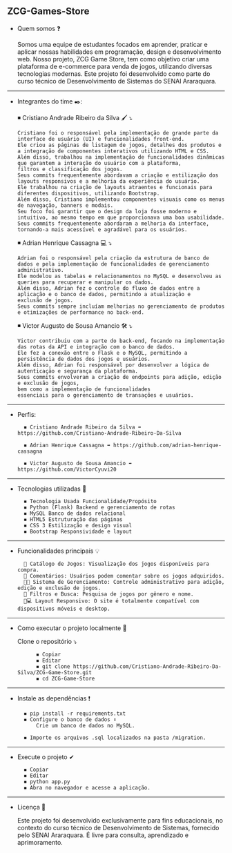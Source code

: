 ZCG-Games-Store
----

- Quem somos ❓️

	Somos uma equipe de estudantes focados em aprender, praticar e aplicar nossas habilidades em programação, design e desenvolvimento web.
	Nosso projeto, ZCG Game Store, tem como objetivo criar uma plataforma de e-commerce para venda de jogos, utilizando diversas tecnologias modernas.
	Este projeto foi desenvolvido como parte do curso técnico de Desenvolvimento de Sistemas do SENAI Araraquara.
----------------------------------------------------------------------------------------------------------------------------------------------------------------------------------------------

- Integrantes do time ✒️:

	◾ Cristiano Andrade Ribeiro da Silva 🖌️ ⤵
	
	  Cristiano foi o responsável pela implementação de grande parte da interface de usuário (UI) e funcionalidades front-end.
	  Ele criou as páginas de listagem de jogos, detalhes dos produtos e a integração de componentes interativos utilizando HTML e CSS.
	  Além disso, trabalhou na implementação de funcionalidades dinâmicas que garantem a interação do usuário com a plataforma,
   	  filtros e classificação dos jogos.
	  Seus commits frequentemente abordavam a criação e estilização dos layouts responsivos e a melhoria da experiência do usuário.
	  Ele trabalhou na criação de layouts atraentes e funcionais para diferentes dispositivos, utilizando Bootstrap.
	  Além disso, Cristiano implementou componentes visuais como os menus de navegação, banners e modais.
	  Seu foco foi garantir que o design da loja fosse moderno e intuitivo, ao mesmo tempo em que proporcionava uma boa usabilidade.
	  Seus commits frequentemente abordaram a melhoria da interface, tornando-a mais acessível e agradável para os usuários.
	  
	◾ Adrian Henrique Cassagna 💻 ⤵
	
	  Adrian foi o responsável pela criação da estrutura de banco de dados e pela implementação de funcionalidades de gerenciamento
   	  administrativo.
	  Ele modelou as tabelas e relacionamentos no MySQL e desenvolveu as queries para recuperar e manipular os dados.
	  Além disso, Adrian fez o controle do fluxo de dados entre a aplicação e o banco de dados, permitindo a atualização e
   	  exclusão de jogos.
	  Seus commits sempre incluíam melhorias no gerenciamento de produtos e otimizações de performance no back-end.
	  
	◾ Victor Augusto de Sousa Amancio 🛠️ ⤵
	
	  Victor contribuiu com a parte do back-end, focando na implementação das rotas da API e integração com o banco de dados.
	  Ele fez a conexão entre o Flask e o MySQL, permitindo a persistência de dados dos jogos e usuários.
   	  Além disso, Adrian foi responsável por desenvolver a lógica de autenticação e segurança da plataforma.
	  Seus commits envolveram a criação de endpoints para adição, edição e exclusão de jogos,
   	  bem como a implementação de funcionalidades
   	  essenciais para o gerenciamento de transações e usuários.
----------------------------------------------------------------------------------------------------------------------------------------------------------------------------------------------

- Perfis:

		◾ Cristiano Andrade Ribeiro da Silva ➡ https://github.com/Cristiano-Andrade-Ribeiro-Da-Silva
		
		◾ Adrian Henrique Cassagna ➡ https://github.com/adrian-henrique-cassagna
		
		◾ Victor Augusto de Sousa Amancio ➡ https://github.com/VictorCyuvi20
----------------------------------------------------------------------------------------------------------------------------------------------------------------------------------------------

- Tecnologias utilizadas 📌

		◾ Tecnologia Usada Funcionalidade/Propósito
		◾ Python (Flask) Backend e gerenciamento de rotas
		◾ MySQL Banco de dados relacional
		◾ HTML5 Estruturação das páginas
		◾ CSS 3 Estilização e design visual
		◾ Bootstrap Responsividade e layout
----------------------------------------------------------------------------------------------------------------------------------------------------------------------------------------------

- Funcionalidades principais 💡

		🛒 Catálogo de Jogos: Visualização dos jogos disponíveis para compra.
		💬 Comentários: Usuários podem comentar sobre os jogos adquiridos.
		🧑‍💻 Sistema de Gerenciamento: Controle administrativo para adição, edição e exclusão de jogos.
		🔎 Filtros e Busca: Pesquisa de jogos por gênero e nome.
		📱💻 Layout Responsivo: O site é totalmente compatível com dispositivos móveis e desktop.

----------------------------------------------------------------------------------------------------------------------------------------------------------------------------------------------

- Como executar o projeto localmente 📍

	Clone o repositório ⤵
	
			◾ Copiar
			◾ Editar
			◾ git clone https://github.com/Cristiano-Andrade-Ribeiro-Da-Silva/ZCG-Game-Store.git
			◾ cd ZCG-Game-Store
----------------------------------------------------------------------------------------------------------------------------------------------------------------------------------------------

- Instale as dependências ❗

		◾ pip install -r requirements.txt
		◾ Configure o banco de dados ⬇
			Crie um banco de dados no MySQL.
	  
		◾ Importe os arquivos .sql localizados na pasta /migration.
----------------------------------------------------------------------------------------------------------------------------------------------------------------------------------------------

- Execute o projeto ✔

		◾ Copiar
		◾ Editar
		◾ python app.py
		◾ Abra no navegador e acesse a aplicação.
----------------------------------------------------------------------------------------------------------------------------------------------------------------------------------------------

- Licença 📃

	Este projeto foi desenvolvido exclusivamente para fins educacionais, no contexto do curso técnico de Desenvolvimento de Sistemas, fornecido pelo SENAI Araraquara. É livre para consulta, aprendizado e aprimoramento.
